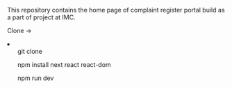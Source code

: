 <p>This repository contains the home page of complaint register portal build as a part of project at IMC.</p>
<p>Clone -> </p>
<li>
  <ul>git clone </ul>
  <ul> npm install next react react-dom</ul>
  <ul>npm run dev</ul>
</li>
